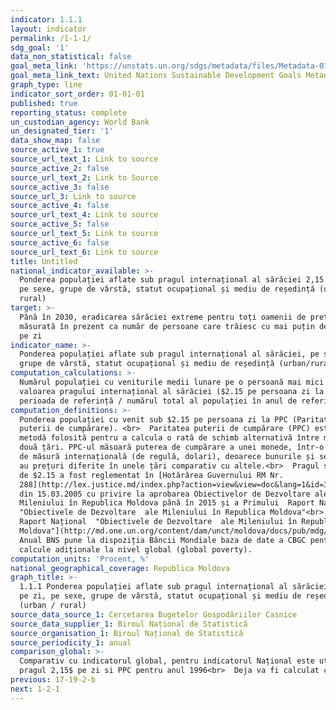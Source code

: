 ```yaml
---
indicator: 1.1.1
layout: indicator
permalink: /1-1-1/
sdg_goal: '1'
data_non_statistical: false
goal_meta_link: 'https://unstats.un.org/sdgs/metadata/files/Metadata-01-01-01a.pdf'
goal_meta_link_text: United Nations Sustainable Development Goals Metadata (pdf 894kB)
graph_type: line
indicator_sort_order: 01-01-01
published: true
reporting_status: complete
un_custodian_agency: World Bank
un_designated_tier: '1'
data_show_map: false
source_active_1: true
source_url_text_1: Link to source
source_active_2: false
source_url_text_2: Link to Source
source_active_3: false
source_url_3: Link to source
source_active_4: false
source_url_text_4: Link to source
source_active_5: false
source_url_text_5: Link to source
source_active_6: false
source_url_text_6: Link to source
title: Untitled
national_indicator_available: >-
  Ponderea populației aflate sub pragul internațional al sărăciei 2,15 $ pe zi,
  pe sexe, grupe de vârstă, statut ocupațional și mediu de reședință (urban /
  rural)
target: >-
  Până în 2030, eradicarea sărăciei extreme pentru toți oamenii de pretutindeni,
  măsurată în prezent ca număr de persoane care trăiesc cu mai puțin de 1,25 $
  pe zi
indicator_name: >-
  Ponderea populației aflate sub pragul internațional al sărăciei, pe sexe,
  grupe de vârstă, statut ocupațional și mediu de reședință (urban/rural)
computation_calculations: >-
  Numărul populației cu veniturile medii lunare pe o persoană mai mici decât
  valoarea pragului internațional al sărăciei ($2.15 pe persoana zi la PPC), în
  perioada de referință / numărul total al populației în anul de referință *100
computation_definitions: >-
  Ponderea populației cu venit sub $2.15 pe persoana zi la PPC (Paritatea
  puterii de cumpărare). <br>  Paritatea puterii de cumpărare (PPC) este o
  metodă folosită pentru a calcula o rată de schimb alternativă între monedele a
  două țări. PPC-ul măsoară puterea de cumpărare a unei monede, într-o unitate
  de măsură internațională (de regulă, dolari), deoarece bunurile și serviciile
  au prețuri diferite în unele țări comparativ cu altele.<br>  Pragul sărăciei
  de $2.15 a fost reglementat în [Hotărârea Guvernului RM Nr.
  288](http://lex.justice.md/index.php?action=view&view=doc&lang=1&id=300778)
  din 15.03.2005 cu privire la aprobarea Obiectivelor de Dezvoltare ale
  Mileniului în Republica Moldova până în 2015 și a Primului  Raport Național 
  "Obiectivele de Dezvoltare  ale Mileniului în Republica Moldova"<br>  [Primul 
  Raport Național  "Obiectivele de Dezvoltare  ale Mileniului în Republica
  Moldova"](http://md.one.un.org/content/dam/unct/moldova/docs/pub/mdg/first%20mdg%20rom.pdf)<br> 
  Anual BNS pune la dispoziția Băncii Mondiale baza de date a CBGC pentru
  calcule adiționale la nivel global (global poverty).
computation_units: 'Procent, %'
national_geographical_coverage: Republica Moldova
graph_title: >-
  1.1.1 Ponderea populației aflate sub pragul internațional al sărăciei 2,15 $
  pe zi, pe sexe, grupe de vârstă, statut ocupațional și mediu de reședință
  (urban / rural)
source_data_source_1: Cercetarea Bugetelor Gospodăriilor Casnice
source_data_supplier_1: Biroul Național de Statistică
source_organisation_1: Biroul Național de Statistică
source_periodicity_1: anual
comparison_global: >-
  Comparativ cu indicatorul global, pentru indicatorul Național este utilizat
  pragul 2,15$ pe zi si PPC pentru anul 1996<br>  Deja va fi calculat cu PPC2011
previous: 17-19-2-b
next: 1-2-1
---
```

